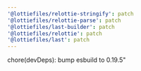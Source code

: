 ```yaml
---
'@lottiefiles/relottie-stringify': patch
'@lottiefiles/relottie-parse': patch
'@lottiefiles/last-builder': patch
'@lottiefiles/relottie': patch
'@lottiefiles/last': patch
---
```


chore(devDeps): bump esbuild to 0.19.5"
